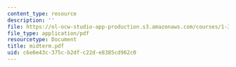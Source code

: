 ```yaml
---
content_type: resource
description: ''
file: https://ol-ocw-studio-app-production.s3.amazonaws.com/courses/1-34-waste-containment-and-remediation-technology-spring-2004/c6e0e43c375cb2dfc22de8385cd962c0_midterm.pdf
file_type: application/pdf
resourcetype: Document
title: midterm.pdf
uid: c6e0e43c-375c-b2df-c22d-e8385cd962c0
---
```

